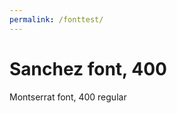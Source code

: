 ```yaml
---
permalink: /fonttest/
---
```


<!DOCTYPE html>
<html lang="en">
<head>
  <meta charset="UTF-8">
  <meta name="viewport" content="width=device-width, initial-scale=1.0">
  <meta http-equiv="X-UA-Compatible" content="ie=edge">
  <title>CSS @font-face</title>
  <link rel="stylesheet" href="{{ 'assets/style.css' | relative_url }}">
</head>
<body>
  <h1> Sanchez font, 400 </h1>
  <p> Montserrat font, 400 regular </p>
</body>
</html>
